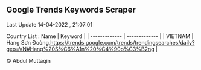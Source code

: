 

## Google Trends Keywords Scraper 
 
Last Update 14-04-2022 , 21:07:01

Country List :
 Name  | Keyword |
| ------------- | ------------- |
| VIETNAM | Hang Sơn Đoòng,https://trends.google.com/trends/trendingsearches/daily?geo=VN#Hang%20S%C6%A1n%20%C4%90o%C3%B2ng |



© Abdul Muttaqin 

